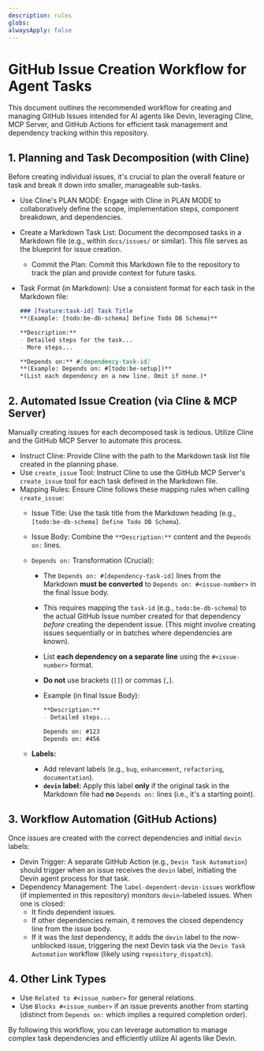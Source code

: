 ```yaml
---
description: rules
globs: 
alwaysApply: false
---
```


# GitHub Issue Creation Workflow for Agent Tasks

This document outlines the recommended workflow for creating and managing GitHub Issues intended for AI agents like Devin, leveraging Cline, MCP Server, and GitHub Actions for efficient task management and dependency tracking within this repository.

## 1. Planning and Task Decomposition (with Cline)

Before creating individual issues, it's crucial to plan the overall feature or task and break it down into smaller, manageable sub-tasks.

- Use Cline's PLAN MODE: Engage with Cline in PLAN MODE to collaboratively define the scope, implementation steps, component breakdown, and dependencies.
- Create a Markdown Task List: Document the decomposed tasks in a Markdown file (e.g., within `docs/issues/` or similar). This file serves as the blueprint for issue creation.
  - Commit the Plan: Commit this Markdown file to the repository to track the plan and provide context for future tasks.
- Task Format (in Markdown): Use a consistent format for each task in the Markdown file:

    ```markdown
    ### [feature:task-id] Task Title
    **(Example: [todo:be-db-schema] Define Todo DB Schema)**

    **Description:**
    - Detailed steps for the task...
    - More steps...

    **Depends on:** #[dependency-task-id]
    **(Example: Depends on: #[todo:be-setup])**
    *(List each dependency on a new line. Omit if none.)*
    ```

## 2. Automated Issue Creation (via Cline & MCP Server)

Manually creating issues for each decomposed task is tedious. Utilize Cline and the GitHub MCP Server to automate this process.

- Instruct Cline: Provide Cline with the path to the Markdown task list file created in the planning phase.
- Use `create_issue` Tool: Instruct Cline to use the GitHub MCP Server's `create_issue` tool for each task defined in the Markdown file.
- Mapping Rules: Ensure Cline follows these mapping rules when calling `create_issue`:
  - Issue Title: Use the task title from the Markdown heading (e.g., `[todo:be-db-schema] Define Todo DB Schema`).
  - Issue Body: Combine the `**Description:**` content and the `Depends on:` lines.
  - `Depends on:` Transformation (Crucial):
    - The `Depends on: #[dependency-task-id]` lines from the Markdown **must be converted** to `Depends on: #<issue-number>` in the final Issue body.
    - This requires mapping the `task-id` (e.g., `todo:be-db-schema`) to the actual GitHub Issue number created for that dependency *before* creating the dependent issue. (This might involve creating issues sequentially or in batches where dependencies are known).
    - List **each dependency on a separate line** using the `#<issue-number>` format.
    - **Do not** use brackets (`[]`) or commas (`,`).
    - Example (in final Issue Body):

        ```markdown
        **Description:**
        - Detailed steps...

        Depends on: #123
        Depends on: #456
        ```

  - **Labels:**
    - Add relevant labels (e.g., `bug`, `enhancement`, `refactoring`, `documentation`).
    - **`devin` label:** Apply this label **only** if the original task in the Markdown file had **no** `Depends on:` lines (i.e., it's a starting point).

## 3. Workflow Automation (GitHub Actions)

Once issues are created with the correct dependencies and initial `devin` labels:

- Devin Trigger: A separate GitHub Action (e.g., `Devin Task Automation`) should trigger when an issue receives the `devin` label, initiating the Devin agent process for that task.
- Dependency Management: The `label-dependent-devin-issues` workflow (if implemented in this repository) monitors `devin`-labeled issues. When one is closed:
  - It finds dependent issues.
  - If other dependencies remain, it removes the closed dependency line from the issue body.
  - If it was the *last* dependency, it adds the `devin` label to the now-unblocked issue, triggering the next Devin task via the `Devin Task Automation` workflow (likely using `repository_dispatch`).

## 4. Other Link Types

- Use `Related to #<issue_number>` for general relations.
- Use `Blocks #<issue_number>` if an issue prevents another from starting (distinct from `Depends on:` which implies a required completion order).

By following this workflow, you can leverage automation to manage complex task dependencies and efficiently utilize AI agents like Devin.
